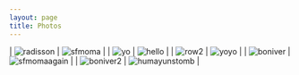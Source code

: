 ```yaml
---
layout: page
title: Photos
---
```


| ![radisson](/assets/photos/202003/7f48cb91005ab1d287cbf8af0a03317f.jpg) | ![sfmoma](/assets/photos/201908/034d063f1132a77e7fe66af3e9243088.jpg) |
| ![yo](/assets/photos/202002/099ea5eea3b0853c1f956881a12876cb.jpg) | ![hello](/assets/photos/202003/30e4e085a5b38414b3c41834defc2fdb.jpg) |
| ![row2](/assets/photos/201911/429f080fadf873278d798d7976d98d78.jpg) | ![yoyo](/assets/photos/201911/4fa7f39089328fc0ab2eaee0210e662c.jpg) |
| ![boniver](/assets/photos/201909/c559f48d79fb228d1e2c451bc3df4684.jpg) | ![sfmomaagain](/assets/photos/201908/92fea12d872f7f88f99e6162e02652d7.jpg) |
| ![boniver2](/assets/photos/201909/a1f22c2cd09e54236b0bc167759d558b.jpg) | ![humayunstomb](/assets/photos/201905/f1de18c09301a9e361e537414dc2f258.jpg) |
